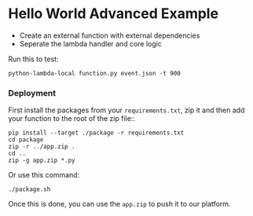 # Hello World Advanced Example

* Create an external function with external dependencies
* Seperate the lambda handler and core logic

Run this to test:

```
python-lambda-local function.py event.json -t 900
```

### Deployment

First install the packages from your `requirements.txt`, zip it and then add your function to the root of the zip file::

```
pip install --target ./package -r requirements.txt
cd package
zip -r ../app.zip .
cd ..
zip -g app.zip *.py
```

Or use this command:

```
./package.sh
```

Once this is done, you can use the `app.zip` to push it to our platform.

